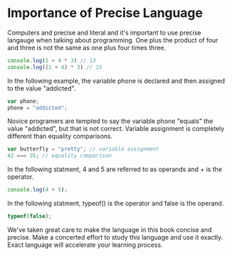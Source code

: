 # Importance of Precise Language

Computers and precise and literal and it's important to use precise langauge when talking about programming.  One plus the product of four and three is not the same as one plus four times three.

```javascript
console.log(1 + 4 * 3) // 13
console.log((1 + 4) * 3) // 15
```

In the following example, the variable phone is declared and then assigned to the value "addicted".

```javascript
var phone;
phone = "addicted";
```

Novice programers are tempted to say the variable phone "equals" the value "addicted", but that is not correct.  Variable assignment is completely different than equality comparisons.

```javascript
var butterfly = "pretty"; // variable assignment
42 === 35; // equality comparison
```

In the following statment, 4 and 5 are referred to as operands and + is the operator.

```javascript
console.log(4 + 5);
```

In the following statment, typeof() is the operator and false is the operand.

```javascript
typeof(false);
```

We've taken great care to make the language in this book concise and precise.  Make a concerted effort to study this language and use it exactly.  Exact language will accelerate your learning process.

